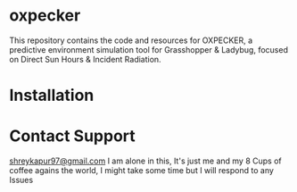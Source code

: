 # oxpecker
This repository contains the code and resources for OXPECKER, a predictive environment simulation tool for Grasshopper &amp; Ladybug, focused on Direct Sun Hours &amp; Incident Radiation. 

# Installation


# Contact Support
shreykapur97@gmail.com
I am alone in this, It's just me and my 8 Cups of coffee agains the world, I might take some time but I will respond to any Issues
